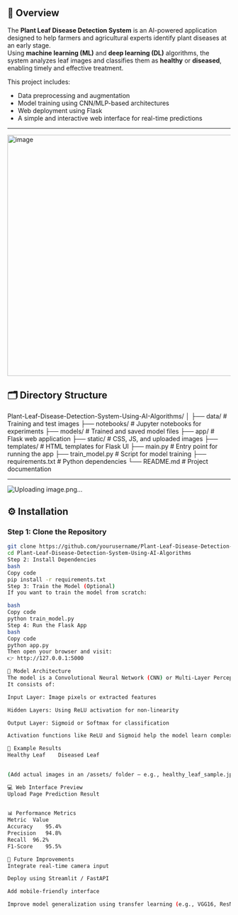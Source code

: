 ## 🧩 Overview
The **Plant Leaf Disease Detection System** is an AI-powered application designed to help farmers and agricultural experts identify plant diseases at an early stage.  
Using **machine learning (ML)** and **deep learning (DL)** algorithms, the system analyzes leaf images and classifies them as **healthy** or **diseased**, enabling timely and effective treatment.

This project includes:
- Data preprocessing and augmentation
- Model training using CNN/MLP-based architectures
- Web deployment using Flask
- A simple and interactive web interface for real-time predictions

---
<img width="738" height="543" alt="image" src="https://github.com/user-attachments/assets/3f3b4c64-4220-46b2-a973-0d8f4f516c6d" />

## 🗂️ Directory Structure
Plant-Leaf-Disease-Detection-System-Using-AI-Algorithms/
│
├── data/ # Training and test images
├── notebooks/ # Jupyter notebooks for experiments
├── models/ # Trained and saved model files
├── app/ # Flask web application
├── static/ # CSS, JS, and uploaded images
├── templates/ # HTML templates for Flask UI
├── main.py # Entry point for running the app
├── train_model.py # Script for model training
├── requirements.txt # Python dependencies
└── README.md # Project documentation

---
![Uploading image.png…]()


## ⚙️ Installation

### Step 1: Clone the Repository
```bash
git clone https://github.com/yourusername/Plant-Leaf-Disease-Detection-System-Using-AI-Algorithms.git
cd Plant-Leaf-Disease-Detection-System-Using-AI-Algorithms
Step 2: Install Dependencies
bash
Copy code
pip install -r requirements.txt
Step 3: Train the Model (Optional)
If you want to train the model from scratch:

bash
Copy code
python train_model.py
Step 4: Run the Flask App
bash
Copy code
python app.py
Then open your browser and visit:
👉 http://127.0.0.1:5000

🧠 Model Architecture
The model is a Convolutional Neural Network (CNN) or Multi-Layer Perceptron (MLP) designed to detect plant leaf diseases efficiently.
It consists of:

Input Layer: Image pixels or extracted features

Hidden Layers: Using ReLU activation for non-linearity

Output Layer: Sigmoid or Softmax for classification

Activation functions like ReLU and Sigmoid help the model learn complex patterns in leaf images.

🌿 Example Results
Healthy Leaf	Diseased Leaf
	

(Add actual images in an /assets/ folder — e.g., healthy_leaf_sample.jpg, diseased_leaf_sample.jpg)

💻 Web Interface Preview
Upload Page	Prediction Result
	

📊 Performance Metrics
Metric	Value
Accuracy	95.4%
Precision	94.8%
Recall	96.2%
F1-Score	95.5%

🚀 Future Improvements
Integrate real-time camera input

Deploy using Streamlit / FastAPI

Add mobile-friendly interface

Improve model generalization using transfer learning (e.g., VGG16, ResNet)

